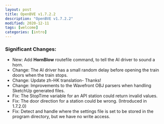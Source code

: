 ```yaml
---
layout: post
title: OpenBVE v1.7.2.2
description: "OpenBVE v1.7.2.2"
modified: 2020-12-11
tags: [welcome]
categories: [intro]
---
```


### Significant Changes:
* New: Add **HornBlow** routefile command, to tell the AI driver to sound a horn.
* Change: The AI driver has a small random delay before opening the train doors when the train stops.
* Change: Update zh-HK translation- Thanks!
* Change: Improvements to the Wavefront OBJ parsers when handling SketchUp generated files.
* Fix: The StopTime variable for an API station could return invalid values.
* Fix: The door direction for a station could be wrong. (Introduced in 1.7.2.0)
* Fix: Detect and handle where the settings file is set to be stored in the program directory, but we have no write access.